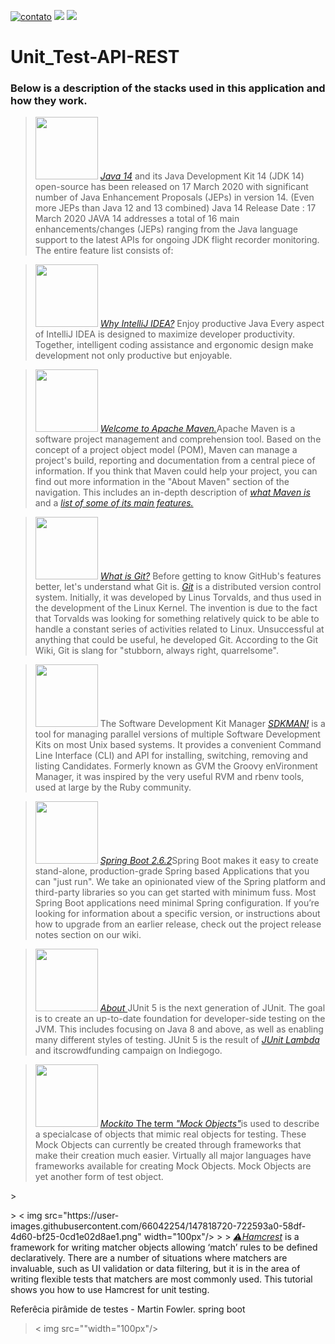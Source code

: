 [![contato](https://img.shields.io/badge/Windows-0078D6?style=for-the-badge&logo=windows&logoColor=white)]()
[![](https://img.shields.io/badge/Ubuntu-E95420?style=for-the-badge&logo=ubuntu&logoColor=white)]()
[![](https://img.shields.io/badge/Java-ED8B00?style=for-the-badge&logo=java&logoColor=white)]()

# Unit_Test-API-REST
<p><h3>Below is a description of the stacks used in this application and how they work.</h3></p>


<!--Java14-->
> <p><div align="left">
> <img src="https://user-images.githubusercontent.com/66042254/147762480-ed86f039-8e1a-43fd-a9a8-ae786f69d095.jpg"width="100px"/>
> <a href="https://www.oracle.com/java/technologies/javase/14all-relnotes.html"><i>Java 14</i></a> and its Java Development Kit 14 (JDK 14) open-source has been released on 17   March 2020 with significant number of Java Enhancement Proposals (JEPs) in version 14. (Even more JEPs than Java 12 and 13 combined) Java 14 Release Date : 17 March 2020 JAVA    14 addresses a total of 16 main enhancements/changes (JEPs) ranging from the Java language support to the latest APIs for ongoing JDK flight recorder monitoring. The entire      feature list consists of:
</div></p>

<!--IntelliJ IDEA-->
> <p><div align="left">
> <img src="https://user-images.githubusercontent.com/66042254/147763540-4d498e16-105f-4f89-8ee0-2dec2ad232a1.png"width="100px"/>
> <a href="https://www.jetbrains.com/pt-br/idea/"><i> Why IntelliJ IDEA?</i></a>
>  Enjoy productive Java
>  Every aspect of IntelliJ IDEA is designed to maximize developer productivity. Together, intelligent coding assistance and ergonomic design make development not only               productive but enjoyable.    
 </div></p>


<!--Maven-->
> <p><div align="left">
> <img src="https://user-images.githubusercontent.com/66042254/147788147-9a80387b-2a97-4fb3-8f17-568f329fca49.png"width="100px"/> 
> <a href="https://maven.apache.org/"><i>Welcome to Apache Maven.</i></a>Apache Maven is a software project management and comprehension tool. Based on the concept of a project    object model (POM), Maven can manage a project's build, reporting and documentation from a central piece of information.
>  If you think that Maven could help your project, you can find out more information in the "About Maven" section of the navigation.                                                This includes an in-depth description of <a href="https://maven.apache.org/what-is-maven.html"><i>what Maven is</i></a> and a <a href="https://maven.apache.org/maven-            features.html"><i>list of some of its main features.</i></a>
 </div><p>

<!--Git-->
> <p><div align="left">
> <img src="https://user-images.githubusercontent.com/66042254/147789828-8e9c56ad-d3ac-44b3-a7f2-bb3e4c25b821.jpg"width="100"/> 
> <a href="https://blog.betrybe.com/tecnologia/git-e-github/"><i>What is Git?</i></a> Before getting to know GitHub's features better, let's understand what Git is.
> <a href="https://git-scm.com/book/pt-br/v2/Come%C3%A7ando-Uma-Breve-Hist%C3%B3ria-do-Git"><i>Git</i></a> is a distributed version control system. Initially, it was developed      by Linus Torvalds, and thus used in the development of the Linux Kernel. The invention is due to the fact that Torvalds was looking for something relatively quick to be able    to handle a constant series of activities related to Linux. Unsuccessful at anything that could be useful, he developed Git. According to the Git Wiki, Git is slang for          "stubborn, always right, quarrelsome".   
 </div></p>


<!--SDKMAN-->
> <p><div align="left">
> <img src="https://user-images.githubusercontent.com/66042254/147758671-3d50962d-0530-45a4-b6c4-709abb7460f3.png" width="100px"/>
> The Software Development Kit Manager
> <a href="https://sdkman.io/"><i>SDKMAN!</i></a> is a tool for managing parallel versions of multiple Software Development Kits on most Unix based systems. It provides a          convenient Command Line Interface (CLI) and API for installing, switching, removing and listing Candidates. Formerly known as GVM the Groovy enVironment Manager, it was          inspired by the very useful RVM and rbenv tools, used at large by the Ruby community. 
</div></p>

<!--Spring Boot-->
 > <p><div align="left">
 > <img src="https://user-images.githubusercontent.com/66042254/147795721-c2fd4c14-57d0-413d-8447-9eed0a866496.png" width="100px"/>
 > <a href="https://spring.io/projects/spring-boot"><i>Spring Boot 2.6.2</i></a>Spring Boot makes it easy to create stand-alone, production-grade Spring based Applications that     you can "just run".
 >  We take an opinionated view of the Spring platform and third-party libraries so you can get started with minimum fuss. Most Spring Boot applications need minimal Spring         configuration.
 >   If you’re looking for information about a specific version, or instructions about how to upgrade from an earlier release, check out the project release notes section on our     wiki.
  </div></p> 
  
<!--JUnit 5-->
 > <p><div align="left">
 > <img src="https://user-images.githubusercontent.com/66042254/147796341-c1a6af4c-9dc2-48c5-bf1d-3aef81c93d65.png" width="100px"/>
 > <a href="https://junit.org/junit5/"><i>About </i></a>JUnit 5 is the next generation of JUnit. The goal is to create an up-to-date foundation for developer-side testing on the       JVM.
 >   This includes focusing on Java 8 and above, as well as enabling many different styles of testing.
 >   JUnit 5 is the result of <a href="https://junit.org/junit4/junit-lambda.html"><i>JUnit Lambda</i></a> and itscrowdfunding campaign on Indiegogo.
  </div></p>    
  

<!--Mockito-->
 > <p><div align="left">
 > <img src="https://user-images.githubusercontent.com/66042254/147796829-66d87798-7682-4f75-8f0e-f7689032f30d.jpg" width="100px"/>
 > <a href="https://www.devmedia.com.br/mocks-introducao-a-automatizacao-de-testes-com-mock-object/30641"><i>Mockito </i> The term <a href="https://site.mockito.org/"><i>"Mock       Objects"</i></a>is used to describe a specialcase of objects that mimic real objects for testing. These Mock Objects can currently be created through frameworks that make       their creation much easier.
>     Virtually all major languages have frameworks available for creating Mock Objects. Mock Objects are yet another form of test object.
  </div></p>   
  <!--![hamcrest](https://user-images.githubusercontent.com/66042254/147818720-722593a0-58df-4d60-bf25-0cd1e02d8ae1.png)-->
  <!--Hamcrest-->
 > <p><div align="left">
 > < img src="https://user-images.githubusercontent.com/66042254/147818720-722593a0-58df-4d60-bf25-0cd1e02d8ae1.png" width="100px"/>
 > <!--<a href="http://hamcrest.org/JavaHamcrest/index"><i>⚠️Hamcrest tutorial</i></a>-->
 > <a href="http://hamcrest.org/JavaHamcrest/tutorial"><i>⚠️Hamcrest</i></a> is a framework for writing matcher objects allowing ‘match’ rules to be defined declaratively.           There are a number of situations where matchers are invaluable, such as UI validation or data filtering, but it is in the area of writing flexible tests that matchers are       most commonly used. This tutorial shows you how to use Hamcrest for unit testing. 
  </div></p>   
  
  
 Referêcia pirâmide de testes - Martin Fowler.
  spring boot
 > <p><div align="left"</p>
 > < img src=""width="100px"/>
 > <a href=""><i></i>
  </div></p>   
 
 
  
  

  
  

 
